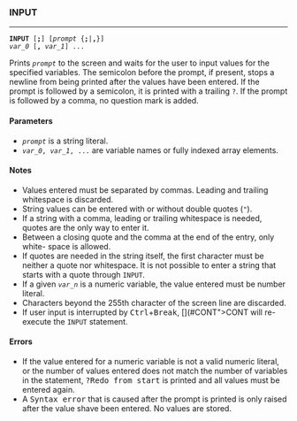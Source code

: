 ### INPUT
***
<code><b>INPUT</b> [<b>;</b>] [<var>prompt</var> {<b>;</b>|<b>,</b>}] <var>var_0</var> [<b>,</b> <var>var_1</var>] ... </code>

Prints <code><var>prompt</var></code> to the screen and waits for the user to input values for the specified variables. The semicolon before the prompt, if present, stops a newline from being printed after the values have been entered. If the prompt is followed by a semicolon, it is printed with a trailing <code>?</code>. If the prompt is followed by a comma, no question mark is added.

#### Parameters
* <code><var>prompt</var></code> is a string literal.
* <code><var>var_0</var>, <var>var_1</var>, ...</code> are variable names or fully indexed array elements.

#### Notes
* Values entered must be separated by commas. Leading and trailing whitespace is discarded.
* String values can be entered with or without double quotes (<code>"</code>).
* If a string with a comma, leading or trailing whitespace is needed, quotes are the only way to enter it.
* Between a closing quote and the comma at the end of the entry, only white- space is allowed.
* If quotes are needed in the string itself, the first character must be neither a quote nor whitespace. It is not possible to enter a string that starts with a quote through <code>INPUT</code>.
* If a given <code><var>var_n</var></code> is a numeric variable, the value entered must be number literal.
* Characters beyond the 255th character of the screen line are discarded.
* If user input is interrupted by <kbd>Ctrl</kbd>+<kbd>Break</kbd>, [](#CONT">CONT</a></code> will re-execute the <code>INPUT</code> statement.

#### Errors
* If the value entered for a numeric variable is not a valid numeric literal, or the number of values entered does not match the number of variables in the statement, <samp>?Redo from start</samp> is printed and all values must be entered again.
* A <samp>Syntax error</samp> that is caused after the prompt is printed is only raised after the value shave been entered. No values are stored.
